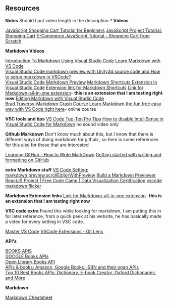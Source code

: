 
## Resources
**Notes**
Should I put video length in the description ?
**Videos**

[JavaScript Shopping Cart Tutorial for Beginners](https://www.youtube.com/watch?v=YeFzkC2awTM)
[JavaScript Project Tutorial: Shopping Cart](https://www.youtube.com/watch?v=q_TZhCWbS3I&t=399s)
[E-Commerce JavaScript Tutorial - Shopping Cart from Scratch](https://www.youtube.com/watch?v=023Psne_-_4)  

**Markdown Videos**

[Introduction To Markdown Using Visual Studio Code](https://www.youtube.com/watch?v=pTCROLZLhDM&t=546s)
[Learn Markdown with VS Code](https://www.youtube.com/watch?v=H3ZiKX6NvcA)  
[Visual Studio Code markdown preview with Unity3d source code and How to setup markdown in VSCode?](https://www.youtube.com/watch?v=1lFL7pPh5pU)  
[Visual Studio Code Markdown Preview](https://www.youtube.com/watch?v=d9_8e3LrrCI)
[Markdown Shortcuts Extension in Visual Studio Code](https://www.youtube.com/watch?v=sgd8mORgbTw&t=26s)
[Extension link for Markdown Shortcuts](https://marketplace.visualstudio.com/items?itemName=mdickin.markdown-shortcuts) 
[Link for Markdown-all-in-one extension](https://github.com/yzhang-gh/vscode-markdown)- **this is an extension that I am testing right now**
[Editing Markdown with Visual Studio Code](https://www.youtube.com/watch?v=x1Mkh77ZIXo)  
[Brad Traversy-Markdown Crash Course](https://www.youtube.com/watch?v=HUBNt18RFbo) 
[Learn Markdown the fun free easy way with VS Code right here](https://alansimpson.me/vscode/markdown)- online course

**VSC tools and tips**
[VS Code Top-Ten Pro Tips](https://www.youtube.com/watch?v=u21W_tfPVrY&t=204s)
[How to disable IntelliSense in Visual Studio Code for Markdown](https://www.youtube.com/watch?v=uEF0jffuqgg) no sound video only 
 

**Github Markdown**
Don't know much about this, but I know that there is different ways of doing markdown for github , so here is some references for this also for those that are interested 

[Learning GitHub - How to Write MarkDown](https://www.youtube.com/watch?v=eJojC3lSkwg)
[Getting started with writing and formatting on GitHub](https://help.github.com/en/github/writing-on-github/getting-started-with-writing-and-formatting-on-github)

**extra Markdown stuff**
[VS Code Setting: markdown.preview.scrollEditorWithPreview](https://www.youtube.com/watch?v=hzU8tR_nZ3o)
[Build a Markdown Previewer ReactJS Project | Free Code Camp | Data Visualization Certification](https://www.youtube.com/watch?v=N7Mrj0WrvnM)
[vscode markdown flicker](https://www.youtube.com/watch?v=NLesTwh-NRI)

**Markdown Extension links**
[Link for Markdown-all-in-one extension](https://github.com/yzhang-gh/vscode-markdown)- **this is an extension that I am testing right now**


**VSC code extra**
Found this while looking for markdown, I am putting this in for later reference, from a quick peek at his website, he has basically made a video for every setting in VSC code.
 
[Master VS Code](https://www.youtube.com/channel/UCAVNclj3DbLvdJE5CUHfumg)
[VSCode Extensions - Git Lens](https://www.youtube.com/watch?v=RU-_0cgyGyI&t=4s)


**API's**   

[BOOKS APIS](https://www.programmableweb.com/category/books/api)  
[GOOGLE Books APIs](https://developers.google.com/books)  
[Open Library Books API](https://openlibrary.org/dev/docs/api/books)  
[APIs & books: Amazon, Google Books, ISBN and their open APIs](https://bbvaopen4u.com/en/actualidad/apis-books-amazon-google-books-isbn-and-their-open-apis)  
[Top 10 Best Books APIs: Dictionary, E-book Creator, Oxford Dictionaries, and More](https://blog.api.rakuten.net/top-10-best-books-apis/)


**Markdown**

[Markdown Cheatsheet](https://www.youtube.com/redirect?v=1lFL7pPh5pU&event=video_description&redir_token=rDiMYMKdaJzBIXhk5-6jGuQAVIl8MTU3NjE1Mzg4MkAxNTc2MDY3NDgy&q=https%3A%2F%2Fgithub.com%2Fadam-p%2Fmarkdown-here%2Fwiki%2FMarkdown-Cheatsheet)


